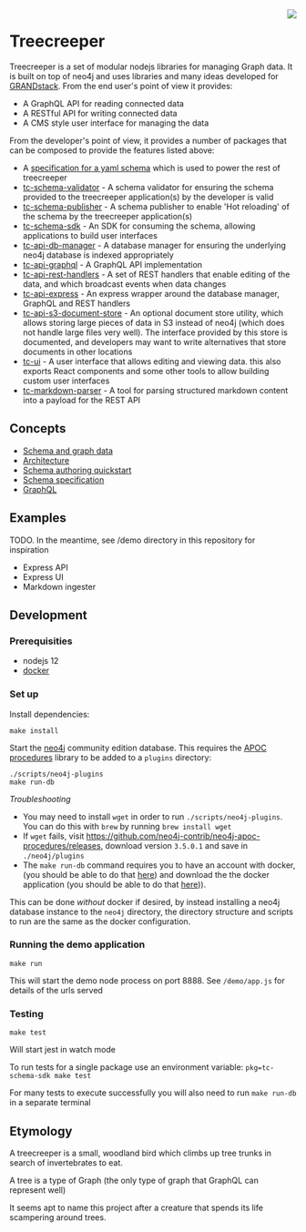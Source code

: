 <img align="right" src=https://user-images.githubusercontent.com/447559/71667873-c7c56680-2d5e-11ea-9e44-a0947997e18c.png />

# Treecreeper

Treecreeper is a set of modular nodejs libraries for managing Graph data. It is built on top of neo4j and uses libraries and many ideas developed for [GRANDstack](https://grandstack.io). From the end user's point of view it provides:

-   A GraphQL API for reading connected data
-   A RESTful API for writing connected data
-   A CMS style user interface for managing the data

From the developer's point of view, it provides a number of packages that can be composed to provide the features listed above:

-   A [specification for a yaml schema](/docs/schema-spec.md) which is used to power the rest of treecreeper
-   [tc-schema-validator](/packages/tc-schema-validator/README.md) - A schema validator for ensuring the schema provided to the treecreeper application(s) by the developer is valid
-   [tc-schema-publisher](/packages/tc-schema-publisher/README.md) - A schema publisher to enable 'Hot reloading' of the schema by the treecreeper application(s)
-   [tc-schema-sdk](/packages/tc-schema-sdk/README.md) - An SDK for consuming the schema, allowing applications to build user interfaces
-   [tc-api-db-manager](/packages/tc-api-db-manager/README.md) - A database manager for ensuring the underlying neo4j database is indexed appropriately
-   [tc-api-graphql](/packages/tc-api-graphql/README.md) - A GraphQL API implementation
-   [tc-api-rest-handlers](/packages/tc-api-rest-handlers/README.md) - A set of REST handlers that enable editing of the data, and which broadcast events when data changes
-   [tc-api-express](/packages/tc-api-express/README.md) - An express wrapper around the database manager, GraphQL and REST handlers
-   [tc-api-s3-document-store](/packages/tc-api-s3-document-store/README.md) - An optional document store utility, which allows storing large pieces of data in S3 instead of neo4j (which does not handle large files very well). The interface provided by this store is documented, and developers may want to write alternatives that store documents in other locations
-   [tc-ui](/packages/tc-ui/README.md) - A user interface that allows editing and viewing data. this also exports React components and some other tools to allow building custom user interfaces
-   [tc-markdown-parser](/packages/tc-markdown-parser/README.md) - A tool for parsing structured markdown content into a payload for the REST API

## Concepts

-   [Schema and graph data](/docs/schema-and-graph-data.md)
-   [Architecture](/docs/architecture.md)
-   [Schema authoring quickstart](/docs/schema-authoring-quickstart.md)
-   [Schema specification](/docs/schema-spec.md)
-   [GraphQL](/docs/treecreeper-graphql.md)

## Examples

TODO. In the meantime, see /demo directory in this repository for inspiration

-   Express API
-   Express UI
-   Markdown ingester

## Development

### Prerequisities

-   nodejs 12
-   [docker](https://www.docker.com/get-docker)

### Set up

Install dependencies:

```shell
make install
```

Start the [neo4j](https://neo4j.com/) community edition database. This requires the [APOC procedures](http://github.com/neo4j-contrib/neo4j-apoc-procedures) library to be added to a `plugins` directory:

```shell
./scripts/neo4j-plugins
make run-db
```

_Troubleshooting_

-   You may need to install `wget` in order to run `./scripts/neo4j-plugins`. You can do this with `brew` by running `brew install wget`
-   If `wget` fails, visit https://github.com/neo4j-contrib/neo4j-apoc-procedures/releases, download version `3.5.0.1` and save in `./neo4j/plugins`
-   The `make run-db` command requires you to have an account with docker, (you should be able to do that [here](https://hub.docker.com/)) and download the the docker application (you should be able to do that [here](https://www.docker.com/get-docker))).

This can be done _without_ docker if desired, by instead installing a neo4j database instance to the `neo4j` directory, the directory structure and scripts to run are the same as the docker configuration.

### Running the demo application

```shell
make run
```

This will start the demo node process on port 8888. See `/demo/app.js` for details of the urls served

### Testing

```shell
make test
```

Will start jest in watch mode

To run tests for a single package use an environment variable: `pkg=tc-schema-sdk make test`

For many tests to execute successfully you will also need to run `make run-db` in a separate terminal

## Etymology

A treecreeper is a small, woodland bird which climbs up tree trunks in search of invertebrates to eat.

A tree is a type of Graph (the only type of graph that GraphQL can represent well)

It seems apt to name this project after a creature that spends its life scampering around trees.
